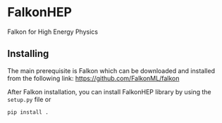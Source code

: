 # FalkonHEP
Falkon for High Energy Physics

## Installing
The main prerequisite is Falkon which can be downloaded and installed from the following link: https://github.com/FalkonML/falkon

After Falkon installation, you can install FalkonHEP library by using the `setup.py` file or
```
pip install .
```
